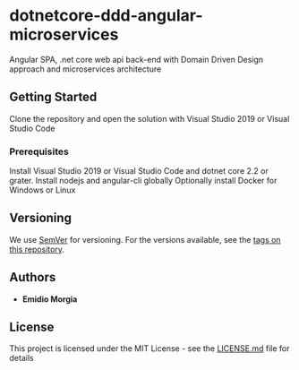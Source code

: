 # dotnetcore-ddd-angular-microservices
Angular SPA, .net core web api back-end with Domain Driven Design approach and microservices architecture

## Getting Started

Clone the repository and open the solution with Visual Studio 2019 or Visual Studio Code

### Prerequisites

Install Visual Studio 2019 or Visual Studio Code and dotnet core 2.2 or grater.
Install nodejs and angular-cli globally
Optionally install Docker for Windows or Linux

## Versioning

We use [SemVer](http://semver.org/) for versioning. For the versions available, see the [tags on this repository](https://github.com/your/project/tags). 

## Authors

* **Emidio Morgia** 

## License

This project is licensed under the MIT License - see the [LICENSE.md](LICENSE.md) file for details



